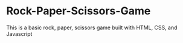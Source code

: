 # Rock-Paper-Scissors-Game
 This is a basic rock, paper, scissors game built with HTML, CSS, and Javascript
